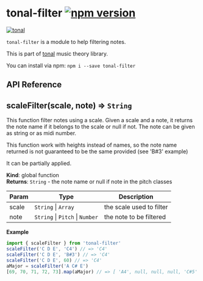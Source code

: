 # tonal-filter [![npm version](https://img.shields.io/npm/v/tonal-filter.svg)](https://www.npmjs.com/package/tonal-filter)

[![tonal](https://img.shields.io/badge/tonal-filter-yellow.svg)](https://www.npmjs.com/browse/keyword/tonal)

`tonal-filter` is a module to help filtering notes.

This is part of [tonal](https://www.npmjs.com/package/tonal) music theory library.

You can install via npm: `npm i --save tonal-filter`

## API Reference

## scaleFilter(scale, note) ⇒ <code>String</code>
This function filter notes using a scale. Given a scale and a note, it
returns the note name if it belongs to the scale or null if not. The
note can be given as string or as midi number.

This function work with heights instead of names, so the note name returned
is not guaranteed to be the same provided (see 'B#3' example)

It can be partially applied.

**Kind**: global function  
**Returns**: <code>String</code> - the note name or null if note in the pitch classes  

| Param | Type | Description |
| --- | --- | --- |
| scale | <code>String</code> &#124; <code>Array</code> | the scale used to filter |
| note | <code>String</code> &#124; <code>Pitch</code> &#124; <code>Number</code> | the note to be filtered |

**Example**  
```js
import { scaleFilter } from 'tonal-filter'
scaleFilter('C D E', 'C4') // => 'C4'
scaleFilter('C D E', 'B#3') // => 'C4'
scaleFilter('C D E', 60) // => 'C4'
aMajor = scaleFilter('A C# E')
[69, 70, 71, 72, 73].map(aMajor) // => [ 'A4', null, null, null, 'C#5' ]
```
